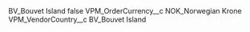 <?xml version="1.0" encoding="UTF-8"?>
<CustomMetadata xmlns="http://soap.sforce.com/2006/04/metadata" xmlns:xsi="http://www.w3.org/2001/XMLSchema-instance" xmlns:xsd="http://www.w3.org/2001/XMLSchema">
    <label>BV_Bouvet Island</label>
    <protected>false</protected>
    <values>
        <field>VPM_OrderCurrency__c</field>
        <value xsi:type="xsd:string">NOK_Norwegian Krone</value>
    </values>
    <values>
        <field>VPM_VendorCountry__c</field>
        <value xsi:type="xsd:string">BV_Bouvet Island</value>
    </values>
</CustomMetadata>
